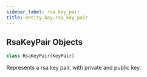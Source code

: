 ```yaml
---
sidebar_label: rsa_key_pair
title: entity.key.rsa_key_pair
---
```


## RsaKeyPair Objects

```python
class RsaKeyPair(KeyPair)
```

Represents a rsa key pair, with private and public key.

